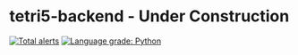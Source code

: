 # tetri5-backend - Under Construction
[![Total alerts](https://img.shields.io/lgtm/alerts/g/gio101046/tetri5-backend.svg?logo=lgtm&logoWidth=18)](https://lgtm.com/projects/g/gio101046/tetri5-backend/alerts/)
[![Language grade: Python](https://img.shields.io/lgtm/grade/python/g/gio101046/tetri5-backend.svg?logo=lgtm&logoWidth=18)](https://lgtm.com/projects/g/gio101046/tetri5-backend/context:python)
